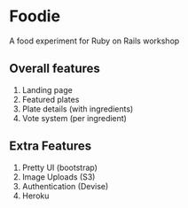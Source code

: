 # Foodie

A food experiment for Ruby on Rails workshop

## Overall features

1. Landing page
2. Featured plates
3. Plate details (with ingredients)
4. Vote system (per ingredient)

## Extra Features

1. Pretty UI (bootstrap)
2. Image Uploads (S3)
3. Authentication (Devise)
4. Heroku
